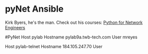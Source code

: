 # pyNet Ansible


Kirk Byers, he's the man. Check out his courses:
[Python for Network Engineers](https://pynet.twb-tech.com/)

#PyNet
Host pylab
 Hostname pylab9a.twb-tech.com
 User mreyes

Host pylab-telnet
 Hostname 184.105.247.70
 User 
